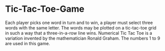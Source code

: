 # Tic-Tac-Toe-Game
Each player picks one word in turn and to win, a player must select three words with the same letter. The words may be plotted on a tic-tac-toe grid in such a way that a three-in-a-row line wins. 
 Numerical Tic Tac Toe is a variation invented by the mathematician Ronald Graham. The numbers 1 to 9 are used in this game.
